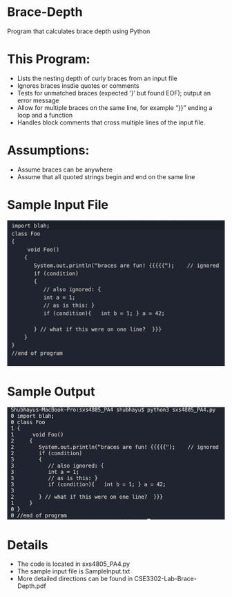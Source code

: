# Brace-Depth
Program that calculates brace depth using Python

# This Program:
- Lists the nesting depth of curly braces from an input file
- Ignores braces insdie quotes or comments
- Tests for unmatched braces (expected ‘}’ but found EOF); output an error message
- Allow for multiple braces on the same line, for example “}}” ending a loop and a function
- Handles block comments that cross multiple lines of the input file.

# Assumptions:
- Assume braces can be anywhere
- Assume that all quoted strings begin and end on the same line

# Sample Input File
<img src='InputFile.png'/>

# Sample Output
<img src='Output.png'/>

# Details
- The code is located in sxs4805_PA4.py
- The sample input file is SampleInput.txt
- More detailed directions can be found in CSE3302-Lab-Brace-Depth.pdf
